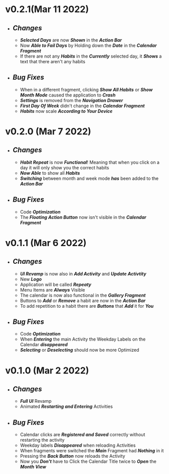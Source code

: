 # v0.2.1(Mar 11 2022)
   - ## **_Changes_**
     - **_Selected Days_** are now **_Shown_** in the **_Action Bar_**
     - Now **_Able to Fail Days_** by Holding down the **_Date_** in the **_Calendar Fragment_**
     - If there are not any **_Habits_** in the **_Currently_** selected day, it **_Shows_** a text that there aren't any habits

  - ## **_Bug Fixes_**
     - When in a different fragment, clicking **_Show All Habits_** or **_Show Month Mode_** caused the application to **_Crash_**
     - **_Settings_** is removed from the **_Navigation Drawer_**
     - **_First Day Of Week_** didn't change in the **_Calendar Fragment_**
     - **_Habits_** now scale **_According to Your Device_**

# v0.2.0 (Mar 7 2022)
   - ## **_Changes_**
     - **_Habit Repeat_** is now **_Functional_**! Meaning that when you click on a day it will only show you the correct habits
     - **_Now Able_** to show all **_Habits_**
     - **_Switching_** between month and week mode **_has_** been added to the **_Action Bar_**

  - ## **_Bug Fixes_**
     - Code **_Optimization_**
     - The **_Floating Action Button_** now isn't visible in the **_Calendar Fragment_**

# v0.1.1 (Mar 6 2022)
   - ## **_Changes_**
     - **_UI Revamp_** is now also in **_Add Activity_** and **_Update Activtity_**
     - New **_Logo_**
     - Application will be called **_Repeaty_**
     - Menu Items are **_Always_** Visible
     - The calendar is now also functional in the **_Gallery Fragment_**
     - Buttons to **_Add_** or **_Remove_** a habit are now in the **_Action Bar_**
     - To add repetition to a habit there are **_Buttons_** that **_Add_** it for **_You_**

  - ## **_Bug Fixes_**
     - Code **_Optimization_**
     - When **_Entering_** the main Activity the Weekday Labels on the Calendar **_disappeared_**
     - **_Selecting_** or **_Deselecting_** should now be more Optimized

# v0.1.0 (Mar 2 2022)
   - ## **_Changes_**
     - **_Full UI_** Revamp
     - Animated **_Restarting and Entering_** Activities

  - ## **_Bug Fixes_**
     - Calendar clicks are **_Registered and Saved_** correctly without restarting the activity
     - Weekday labels **_Disappeared_** when reloading Activities
     - When fragments were switched the **_Main_** Fragment had **_Nothing_** in it
     - Pressing the **_Back Button_** now reloads the Activity
     - Now you **_Don't_** have to Click the Calendar Title twice to **_Open_** the **_Month View_**
